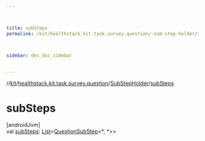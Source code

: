 ```yaml
---



title: subSteps
permalink: /kit/healthstack.kit.task.survey.question/-sub-step-holder/sub-steps.html



sidebar: dev_doc_sidebar


---
```




//[kit](/kit.html)/[healthstack.kit.task.survey.question](../index.html)/[SubStepHolder](index.html)/[subSteps](sub-steps.html)



# subSteps



[androidJvm]\
val [subSteps](sub-steps.html): [List](https://kotlinlang.org/api/latest/jvm/stdlib/kotlin.collections/-list/index.html)&lt;[QuestionSubStep](../-question-sub-step/index.html)&lt;*, *&gt;&gt;







